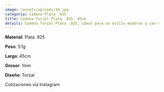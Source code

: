 ```yaml
---
image: /assets/uploads/10.jpg
categoria: Cadena Plata .925
title: Cadena Torzal Plata .925- 45cm
details: Cadena Torzal Plata .925, ideal para un estilo moderno y con carácter
---
```

**Material**: Plata .925

**Peso**: 5.1g

**Largo**: 45cm

**G﻿rosor**: 1mm

**Diseño**: Torzal

Cotizaciones vía Instagram